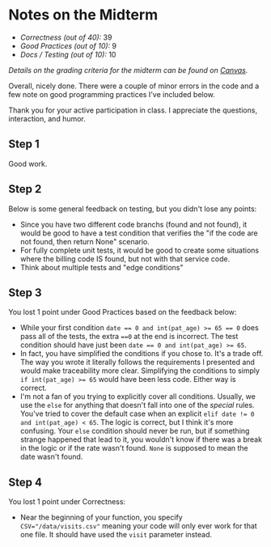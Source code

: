 # Notes on the Midterm

* _Correctness    (out of 40):_ 39
* _Good Practices (out of 10):_  9
* _Docs / Testing (out of 10):_ 10

_Details on the grading criteria for the midterm can be found on [Canvas](https://canvas.slu.edu/courses/28045/rubrics/23671)._

Overall, nicely done.  There were a couple of minor errors in the code and a few note on good programming practices I've included below.

Thank you for your active participation in class. I appreciate the questions, interaction, and humor.


## Step 1
Good work.

## Step 2
Below is some general feedback on testing, but you didn't lose any points:
* Since you have two different code branchs (found and not found), it would be good to have a test condition that verifies the "if the code are not found, then return None" scenario.
* For fully complete unit tests, it would be good to create some situations where the billing code IS found, but not with that service code.
* Think about multiple tests and "edge conditions"

## Step 3
You lost 1 point under Good Practices based on the feedback below:
* While your first condition `date == 0 and int(pat_age) >= 65 == 0` does pass all of the tests, the extra `==0` at the end is incorrect.  The test condition should have just been `date == 0 and int(pat_age) >= 65`.  
* In fact, you have simplified the conditions if you chose to. It's a trade off. The way you wrote it literally follows the requirements I presented and would make traceability more clear.  Simplifying the conditions to simply `if int(pat_age) >= 65` would have been less code.  Either way is correct.
* I'm not a fan of you trying to explicitly cover all conditions.  Usually, we use the `else` for anything that doesn't fall into one of the _special_ rules.  You've tried to cover the default case when an explicit `elif date != 0 and int(pat_age) < 65`.  The logic is correct, but I think it's more confusing.  Your `else` condition should never be run, but if something strange happened that lead to it, you wouldn't know if there was a break in the logic or if the rate wasn't found.  `None` is supposed to mean the date wasn't found.

## Step 4
You lost 1 point under Correctness:
* Near the beginning of your function, you specify `CSV="/data/visits.csv"` meaning your code will only ever work for that one file.  It should have used the `visit` parameter instead.
